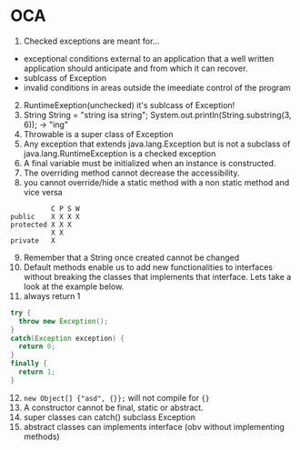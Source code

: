 # OCA

1. Checked exceptions are meant for...
 + exceptional conditions external to an application that a well written application should anticipate and from which it can recover.
 + sublcass of Exception
 + invalid conditions in areas outside the imeediate control of the program
2. RuntimeExeption(unchecked) it's sublcass of Exception!
3. String String = "string isa string";  System.out.println(String.substring(3, 6)); -> "ing"
4. Throwable is a super class of Exception
5. Any exception that extends java.lang.Exception but is not a subclass of java.lang.RuntimeException is a checked exception
6. A final variable must be initialized when an instance is constructed.
7. The overriding method cannot decrease the accessibility.
8. you cannot override/hide a static method with a non static method and vice versa

```
          C P S W
public    X X X X
protected X X X
          X X
private   X
```
9. Remember that a String once created cannot be changed
10. Default methods enable us to add new functionalities to interfaces without breaking the classes that implements that interface. Lets take a look at the example below.
11. always return 1
  ```java
  try {
    throw new Exception();
  }
  catch(Exception exception) {
    return 0;
  }
  finally {
    return 1;
  }
  ```
12. ```new Object[] {"asd", {}};``` will not compile for ```{}```
13. A constructor cannot be final, static or abstract.
14. super classes can catch() subclass Exception
15. abstract classes can implements interface (obv without implementing methods)
